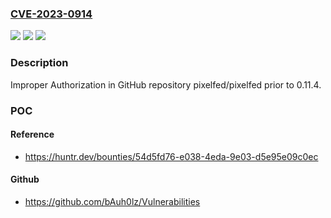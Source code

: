 ### [CVE-2023-0914](https://cve.mitre.org/cgi-bin/cvename.cgi?name=CVE-2023-0914)
![](https://img.shields.io/static/v1?label=Product&message=pixelfed%2Fpixelfed&color=blue)
![](https://img.shields.io/static/v1?label=Version&message=%3C%200.11.4%20&color=brighgreen)
![](https://img.shields.io/static/v1?label=Vulnerability&message=CWE-285%20Improper%20Authorization&color=brighgreen)

### Description

Improper Authorization in GitHub repository pixelfed/pixelfed prior to 0.11.4.

### POC

#### Reference
- https://huntr.dev/bounties/54d5fd76-e038-4eda-9e03-d5e95e09c0ec

#### Github
- https://github.com/bAuh0lz/Vulnerabilities

